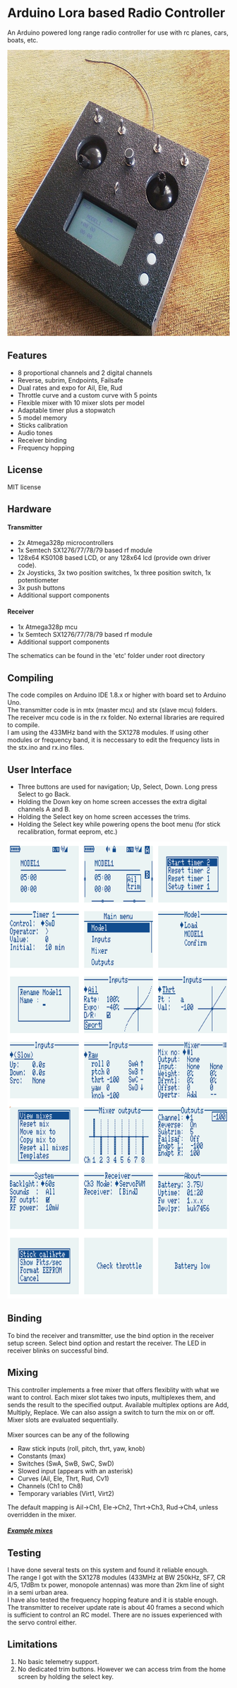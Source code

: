 # Arduino Lora based Radio Controller

An Arduino powered long range radio controller for use with rc planes, cars, boats, etc.

<p align="center">
<img src="img1.jpg" width="712" height="648"/>
</p>

## Features
- 8 proportional channels and 2 digital channels
- Reverse, subrim, Endpoints, Failsafe
- Dual rates and expo for Ail, Ele, Rud
- Throttle curve and a custom curve with 5 points
- Flexible mixer with 10 mixer slots per model
- Adaptable timer plus a stopwatch
- 5 model memory
- Sticks calibration
- Audio tones
- Receiver binding
- Frequency hopping 

## License
MIT license

## Hardware
#### Transmitter
- 2x Atmega328p microcontrollers
- 1x Semtech SX1276/77/78/79 based rf module 
- 128x64 KS0108 based LCD, or any 128x64 lcd (provide own driver code).
- 2x Joysticks, 3x two position switches, 1x three position switch, 1x potentiometer
- 3x push buttons
- Additional support components

#### Receiver
- 1x Atmega328p mcu
- 1x Semtech SX1276/77/78/79 based rf module
- Additional support components

The schematics can be found in the 'etc' folder under root directory

## Compiling
The code compiles on Arduino IDE 1.8.x or higher with board set to Arduino Uno. 
<br>The transmitter code is in mtx (master mcu) and stx (slave mcu) folders. The receiver mcu code is in 
the rx folder. No external libraries are required to compile.
<br>I am using the 433MHz band with the SX1278 modules. If using other modules or frequency band, it is 
neccessary to edit the frequency lists in the stx.ino and rx.ino files. 

## User Interface
- Three buttons are used for navigation; Up, Select, Down. Long press Select to go Back. 
- Holding the Down key on home screen accesses the extra digital channels A and B.
- Holding the Select key on home screen accesses the trims.
- Holding the Select key while powering opens the boot menu (for stick recalibration, format eeprom, etc.)

<p align="center">
<img src="img2.png" width="828" height="1036"/>
</p>

## Binding
To bind the receiver and transmitter, use the bind option in the receiver setup screen. 
Select bind option and restart the receiver. The LED in receiver blinks on successful bind.

## Mixing
This controller implements a free mixer that offers flexiblity with what we want to control. 
Each mixer slot takes two inputs, multiplexes them, and sends the result to the specified output. 
Available multiplex options are Add, Multiply, Replace. We can also assign a switch to turn the mix on or off.
Mixer slots are evaluated sequentially. 
<br>
<br> Mixer sources can be any of the following
- Raw stick inputs (roll, pitch, thrt, yaw, knob)
- Constants (max)
- Switches (SwA, SwB, SwC, SwD)
- Slowed input (appears with an asterisk)
- Curves (Ail, Ele, Thrt, Rud, Cv1)
- Channels (Ch1 to Ch8)
- Temporary variables (Virt1, Virt2)

The default mapping is Ail->Ch1, Ele->Ch2, Thrt->Ch3, Rud->Ch4, unless overridden in the mixer.

##### [Example mixes](mixer.md)

## Testing
I have done several tests on this system and found it reliable enough. 
<br>The range I got with the SX1278 modules (433MHz at BW 250kHz, SF7, CR 4/5, 17dBm tx power, monopole antennas) was more than 2km line of sight in a semi urban area.
<br>I have also tested the frequency hopping feature and it is stable enough. 
<br>The transmitter to receiver update rate is about 40 frames a second which is sufficient to control an RC model. 
There are no issues experienced with the servo control either. 

## Limitations
1. No basic telemetry support. 
2. No dedicated trim buttons. However we can access trim from the home screen by holding the select key.
